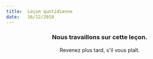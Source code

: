 ```yaml
---
title:  Leçon quotidienne
date:   16/12/2018
---
```


### <center>Nous travaillons sur cette leçon.</center>
<center>Revenez plus tard, s'il vous plaît.</center>